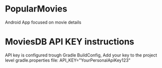# PopularMovies
Android App focused on movie details

# MoviesDB API KEY instructions
API key is configured trough Gradle BuildConfig, Add your key to the project level gradle.properties file: API_KEY="YourPersonalApiKey123"

